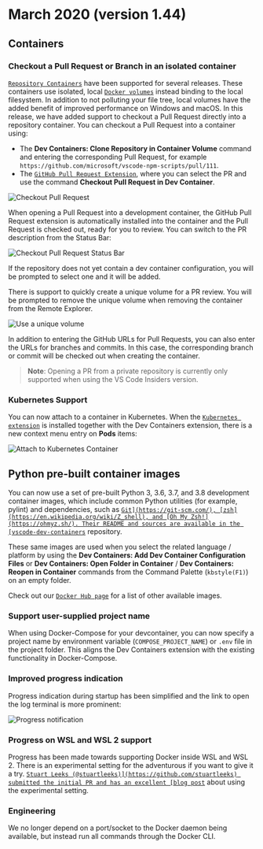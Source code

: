 # March 2020 (version 1.44)

## Containers

### Checkout a Pull Request or Branch in an isolated container

[`Repository Containers`](https://code.visualstudio.com/docs/devcontainers/containers#_quick-start-open-a-git-repository-in-an-isolated-container-volume) have been supported for several releases.
These containers use isolated, local [`Docker volumes`](https://docs.docker.com/storage/volumes/) instead binding to the local filesystem. In addition to not polluting your file tree, local volumes have the added benefit of improved performance on Windows and macOS. In this release, we have added support to checkout a Pull Request directly into a repository container. You can checkout a Pull Request into a container using:

* The **Dev Containers: Clone Repository in Container Volume** command and entering the corresponding Pull Request, for example `https://github.com/microsoft/vscode-npm-scripts/pull/111`.
* The [`GitHub Pull Request Extension`](https://marketplace.visualstudio.com/items?itemName=GitHub.vscode-pull-request-github), where you can select the PR and use the command **Checkout Pull Request in Dev Container**.

![`Checkout Pull Request`](images/1_44/checkout-pr.png)

When opening a Pull Request into a development container, the GitHub Pull Request extension is automatically installed into the container and the Pull Request is checked out, ready for you to review. You can switch to the PR description from the Status Bar:

![`Checkout Pull Request Status Bar`](images/1_44/checkout-pr-status.png)

If the repository does not yet contain a dev container configuration, you will be prompted to select one and it will be added.

There is support to quickly create a unique volume for a PR review. You will be prompted to remove the unique volume when removing the container from the Remote Explorer.

![`Use a unique volume`](images/1_44/checkout-unique.png)

In addition to entering the GitHub URLs for Pull Requests, you can also enter the URLs for branches and commits. In this case, the corresponding branch or commit will be checked out when creating the container.

>**Note**: Opening a PR from a private repository is currently only supported when using the VS Code Insiders version.

### Kubernetes Support

You can now attach to a container in Kubernetes. When the [`Kubernetes extension`](https://marketplace.visualstudio.com/items?itemName=ms-kubernetes-tools.vscode-kubernetes-tools) is installed together with the Dev Containers extension, there is a new context menu entry on **Pods** items:

![`Attach to Kubernetes Container`](images/1_44/k8s-attach.png)

## Python pre-built container images

You can now use a set of pre-built Python 3, 3.6, 3.7, and 3.8 development container images, which include common Python utilities (for example, pylint) and dependencies, such as [`Git](https://git-scm.com/), [zsh](https://en.wikipedia.org/wiki/Z_shell), and [Oh My Zsh!](https://ohmyz.sh/). Their README and sources are available in the [vscode-dev-containers`](https://github.com/microsoft/vscode-dev-containers/tree/main/containers/python-3) repository.

These same images are used when you select the related language / platform by using the **Dev Containers: Add Dev Container Configuration Files** or **Dev Containers: Open Folder in Container** / **Dev Containers: Reopen in Container** commands from the Command Palette (`kbstyle(F1)`) on an empty folder.

Check out our [`Docker Hub page`](https://hub.docker.com/_/microsoft-vscode-devcontainers) for a list of other available images.

### Support user-supplied project name

When using Docker-Compose for your devcontainer, you can now specify a project name by environment variable (`COMPOSE_PROJECT_NAME`) or `.env` file in the project folder. This aligns the Dev Containers extension with the existing functionality in Docker-Compose.

### Improved progress indication

Progress indication during startup has been simplified and the link to open the log terminal is more prominent:

![`Progress notification`](images/1_44/devcontainer-progress.png)

### Progress on WSL and WSL 2 support

Progress has been made towards supporting Docker inside WSL and WSL 2. There is an experimental setting for the adventurous if you want to give it a try. [`Stuart Leeks (@stuartleeks)](https://github.com/stuartleeks) submitted the initial PR and has an excellent [blog post`](https://stuartleeks.com/posts/vscode-devcontainers-wsl/) about using the experimental setting.

### Engineering

We no longer depend on a port/socket to the Docker daemon being available, but instead run all commands through the Docker CLI.
